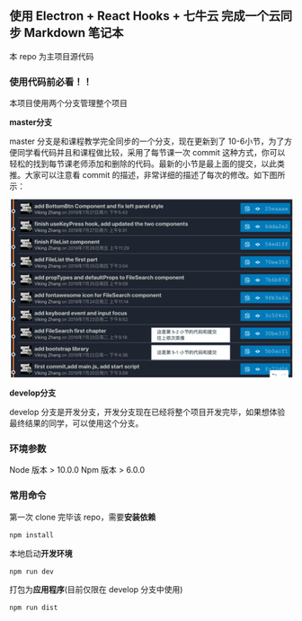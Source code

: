 ## 使用 Electron + React Hooks + 七牛云 完成一个云同步 Markdown 笔记本

本 repo 为主项目源代码

### 使用代码前必看！！

本项目使用两个分支管理整个项目

**master分支**

master 分支是和课程教学完全同步的一个分支，现在更新到了 10-6小节，为了方便同学看代码并且和课程做比较，采用了每节课一次 commit 这种方式，你可以轻松的找到每节课老师添加和删除的代码。最新的小节是最上面的提交，以此类推。大家可以注意看 commit 的描述，非常详细的描述了每次的修改。如下图所示：

![project commits](./screenshots/commits.png)



**develop分支**

develop 分支是开发分支，开发分支现在已经将整个项目开发完毕，如果想体验最终结果的同学，可以使用这个分支。

### 环境参数

Node 版本  > 10.0.0
Npm 版本 > 6.0.0

### 常用命令

第一次 clone 完毕该 repo，需要**安装依赖**

```bash
npm install
```

本地启动**开发环境**

```bash
npm run dev
```

打包为**应用程序**(目前仅限在 develop 分支中使用)

```bash
npm run dist
```